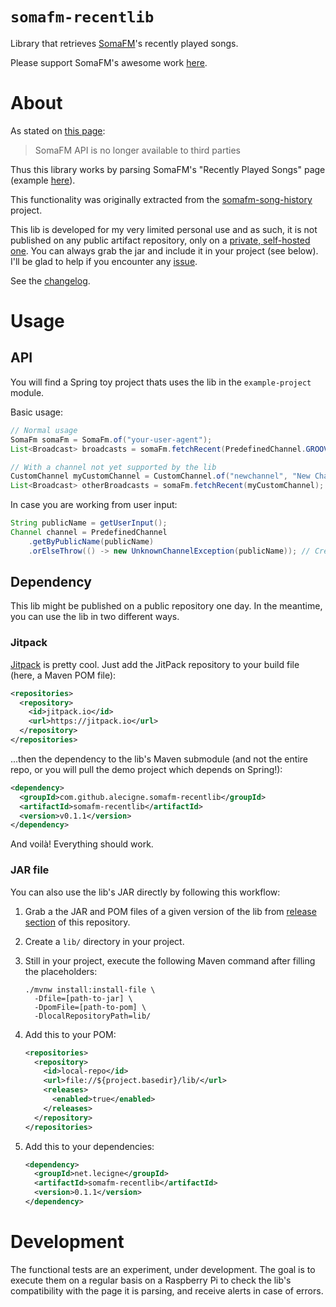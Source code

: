 # `somafm-recentlib`

Library that retrieves [SomaFM][1]'s recently played songs.

Please support SomaFM's awesome work [here][2].

# About

As stated on [this page][3]:

> SomaFM API is no longer available to third parties

Thus this library works by parsing SomaFM's "Recently Played Songs" page (example [here][4]).

This functionality was originally extracted from the [somafm-song-history][5] project.

This lib is developed for my very limited personal use and as such, it is not published on any
public artifact repository, only on a [private, self-hosted one][6]. You can always grab the jar and
include it in your project (see below). I'll be glad to help if you encounter any [issue][7].

See the [changelog][8].

# Usage

## API

You will find a Spring toy project thats uses the lib in the `example-project` module.

Basic usage:

```java
// Normal usage
SomaFm somaFm = SomaFm.of("your-user-agent");
List<Broadcast> broadcasts = somaFm.fetchRecent(PredefinedChannel.GROOVE_SALAD);

// With a channel not yet supported by the lib
CustomChannel myCustomChannel = CustomChannel.of("newchannel", "New Channel", false);
List<Broadcast> otherBroadcasts = somaFm.fetchRecent(myCustomChannel);
```

In case you are working from user input:

```java
String publicName = getUserInput();
Channel channel = PredefinedChannel
    .getByPublicName(publicName)
    .orElseThrow(() -> new UnknownChannelException(publicName)); // Create your own exception
```

## Dependency

This lib might be published on a public repository one day. In the meantime, you can use the lib in
two different ways.

### Jitpack

[Jitpack][10] is pretty cool. Just add the JitPack repository to your build file (here, a Maven POM
file):

```xml
<repositories>
  <repository>
    <id>jitpack.io</id>
    <url>https://jitpack.io</url>
  </repository>
</repositories>
```

...then the dependency to the lib's Maven submodule (and not the entire repo, or you will pull the
demo project which depends on Spring!):

```xml
<dependency>
  <groupId>com.github.alecigne.somafm-recentlib</groupId>
  <artifactId>somafm-recentlib</artifactId>
  <version>v0.1.1</version>
</dependency>
```

And voilà! Everything should work.

### JAR file

You can also use the lib's JAR directly by following this workflow:

1. Grab a the JAR and POM files of a given version of the lib from [release section][9] of this
   repository.

2. Create a `lib/` directory in your project.

3. Still in your project, execute the following Maven command after filling the placeholders:

   ```shell
   ./mvnw install:install-file \
     -Dfile=[path-to-jar] \
     -DpomFile=[path-to-pom] \
     -DlocalRepositoryPath=lib/
   ```

4. Add this to your POM:

   ```xml
   <repositories>
     <repository>
       <id>local-repo</id>
       <url>file://${project.basedir}/lib/</url>
       <releases>
         <enabled>true</enabled>
       </releases>
     </repository>
   </repositories>
   ```

5. Add this to your dependencies:

   ```xml
   <dependency>
     <groupId>net.lecigne</groupId>
     <artifactId>somafm-recentlib</artifactId>
     <version>0.1.1</version>
   </dependency>
   ```

# Development

The functional tests are an experiment, under development. The goal is to execute them on a regular
basis on a Raspberry Pi to check the lib's compatibility with the page it is parsing, and receive
alerts in case of errors.

[1]: https://somafm.com

[2]: https://somafm.com/support/

[3]: https://somafm.com/linktous/api.html

[4]: https://somafm.com/dronezone/songhistory.html

[5]: https://github.com/alecigne/somafm-song-history

[6]: https://reposilite.com/

[7]: https://github.com/alecigne/somafm-recently-played/issues

[8]: CHANGELOG.md

[9]: https://github.com/alecigne/somafm-recentlib/releases

[10]: https://jitpack.io/
